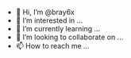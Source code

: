 - 👋 Hi, I’m @bray6x
- 👀 I’m interested in ...
- 🌱 I’m currently learning ...
- 💞️ I’m looking to collaborate on ...
- 📫 How to reach me ...

<!---
bray6x/bray6x is a ✨ special ✨ repository because its `README.md` (this file) appears on your GitHub profile.
You can click the Preview link to take a look at your changes.
--->
